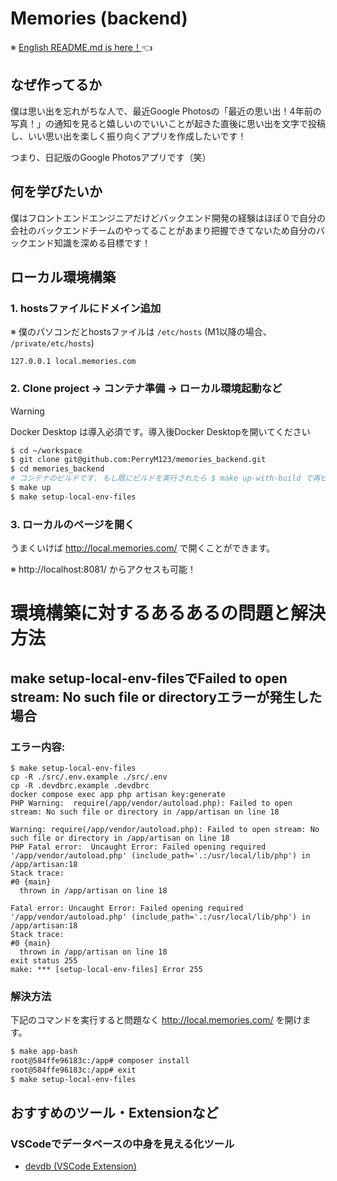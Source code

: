 # Memories (backend)

※ [English README.md is here！](/docs/README-english.md)👈

## なぜ作ってるか

僕は思い出を忘れがちな人で、最近Google Photosの「最近の思い出！4年前の写真！」の通知を見ると嬉しいのでいいことが起きた直後に思い出を文字で投稿し、いい思い出を楽しく振り向くアプリを作成したいです！

つまり、日記版のGoogle Photosアプリです（笑）

## 何を学びたいか

僕はフロントエンドエンジニアだけどバックエンド開発の経験はほぼ０で自分の会社のバックエンドチームのやってることがあまり把握できてないため自分のバックエンド知識を深める目標です！

## ローカル環境構築

### 1. hostsファイルにドメイン追加

※ 僕のパソコンだとhostsファイルは `/etc/hosts` (M1以降の場合、 `/private/etc/hosts`)

```
127.0.0.1 local.memories.com
```

### 2. Clone project → コンテナ準備 → ローカル環境起動など

> [!WARNING]
> Docker Desktop は導入必須です。導入後Docker Desktopを開いてください

```sh
$ cd ~/workspace
$ git clone git@github.com:PerryM123/memories_backend.git
$ cd memories_backend
# コンテナのビルドです. もし既にビルドを実行されたら $ make up-with-build で再ビルドできます
$ make up
$ make setup-local-env-files
```

### 3. ローカルのページを開く

うまくいけば http://local.memories.com/ で開くことができます。

※ http://localhost:8081/ からアクセスも可能！

# 環境構築に対するあるあるの問題と解決方法

## make setup-local-env-filesでFailed to open stream: No such file or directoryエラーが発生した場合

### エラー内容:
```
$ make setup-local-env-files
cp -R ./src/.env.example ./src/.env
cp -R .devdbrc.example .devdbrc
docker compose exec app php artisan key:generate
PHP Warning:  require(/app/vendor/autoload.php): Failed to open stream: No such file or directory in /app/artisan on line 18

Warning: require(/app/vendor/autoload.php): Failed to open stream: No such file or directory in /app/artisan on line 18
PHP Fatal error:  Uncaught Error: Failed opening required '/app/vendor/autoload.php' (include_path='.:/usr/local/lib/php') in /app/artisan:18
Stack trace:
#0 {main}
  thrown in /app/artisan on line 18

Fatal error: Uncaught Error: Failed opening required '/app/vendor/autoload.php' (include_path='.:/usr/local/lib/php') in /app/artisan:18
Stack trace:
#0 {main}
  thrown in /app/artisan on line 18
exit status 255
make: *** [setup-local-env-files] Error 255
```

### 解決方法

下記のコマンドを実行すると問題なく http://local.memories.com/ を開けます。

```sh
$ make app-bash
root@584ffe96183c:/app# composer install
root@584ffe96183c:/app# exit
$ make setup-local-env-files
```

## おすすめのツール・Extensionなど

### VSCodeでデータベースの中身を見える化ツール
- [devdb (VSCode Extension)](https://github.com/damms005/devdb-vscode)